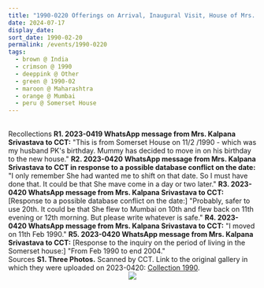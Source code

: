 ```yaml
---
title: "1990-0220 Offerings on Arrival, Inaugural Visit, House of Mrs. Kalpana Srivastava, 84 Somerset House, Bhulabhai Desai Road, Breach Candy, Mumbai, Maharashtra, India (date to be confirmed)"
date: 2024-07-17
display_date: 
sort_date: 1990-02-20
permalink: /events/1990-0220
tags:
  - brown @ India
  - crimson @ 1990
  - deeppink @ Other
  - green @ 1990-02
  - maroon @ Maharashtra
  - orange @ Mumbai
  - peru @ Somerset House
---
```


<br>

<wave-list>
  <list-title color="DarkSeaGreen" width="65"> Recollections</list-title>
  <list-item color="BlanchedAlmond" width="280"><b>R1. 2023-0419 WhatsApp message from Mrs. Kalpana Srivastava to CCT:</b> "This is from Somerset House on 11/2 /1990 - which was my husband PK's birthday. Mummy has decided to move in on his birthday to the new house."</list-item>
  <list-item color="Lavender" width="280"><b>R2. 2023-0420 WhatsApp message from Mrs. Kalpana Srivastava to CCT in response to a possible database conflict on the date:</b> "I only remember She had wanted me to shift on that date. So I must have done that. It could be that She mave come in a day or two later."</list-item>
  <list-item color="BlanchedAlmond" width="280"><b>R3. 2023-0420 WhatsApp message from Mrs. Kalpana Srivastava to CCT:</b> [Response to a possible database conflict on the date:] "Probably, safer to use 20th. It could be that She flew to Mumbai on 10th and flew back on 11th evening or 12th morning. But please write whatever is safe."</list-item>  
</wave-list>
  <list-item color="Lavender" width="280"><b>R4. 2023-0420 WhatsApp message from Mrs. Kalpana Srivastava to CCT:</b> "I moved on 11th Feb 1990."</list-item>
  <list-item color="BlanchedAlmond" width="280"><b>R5. 2023-0420 WhatsApp message from Mrs. Kalpana Srivastava to CCT:</b> [Response to the inquiry on the period of living in the Somerset house:] "From Feb 1990 to end 2004."</list-item>  
</wave-list>  
<br>

<wave-list>
  <list-title color="DarkSeaGreen" width="40">Sources</list-title>
  <list-item color="BlanchedAlmond"  width="280"><b>S1. Three Photos.</b> Scanned by CCT. Link to the original gallery in which they were uploaded on 2023-0420: <a href="https://eternalmoments.smugmug.com/Collections/Mrs-Kalpana-Srivastava-Collection/1990/">Collection 1990</a>.</list-item>
</wave-list>

<div style="text-align: center"><img src="https://pub-bcc3cbe9b1e94ba1ac28915f7a3900fa.r2.dev/1990-0220_Offerings_on_Arrival_Inaugural_Visit_House_of_Mrs._Kalpana_Srivastava_84_Somerset_House_Bhulabhai_Desai_Road_Breach_Candy_Mumbai_Maharashtra_India_(date_to_be_confrmed)_03_(from_tif)_(Mrs._Kalpana_Srivastava_Collection).jpg" /></div>